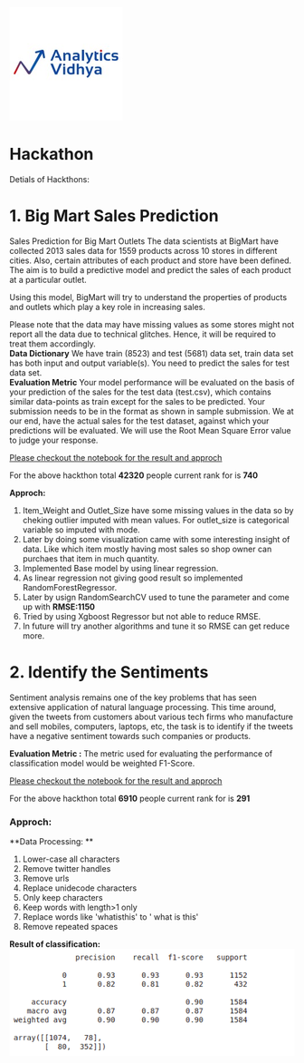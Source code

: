 ![alt text](https://github.com/Pravin1Borate/Hackathon/blob/main/images/vidhya.jpeg "Logo Title Text 1")

# Hackathon
Detials of Hackthons:

# 1. Big Mart Sales Prediction
Sales Prediction for Big Mart Outlets
The data scientists at BigMart have collected 2013 sales data for 1559 products across 10 stores in different cities. Also, certain attributes of each product and store have been defined. The aim is to build a predictive model and predict the sales of each product at a particular outlet.

Using this model, BigMart will try to understand the properties of products and outlets which play a key role in increasing sales.

Please note that the data may have missing values as some stores might not report all the data due to technical glitches. Hence, it will be required to treat them accordingly. \
**Data Dictionary**
We have train (8523) and test (5681) data set, train data set has both input and output variable(s). You need to predict the sales for test data set. \
**Evaluation Metric**
Your model performance will be evaluated on the basis of your prediction of the sales for the test data (test.csv), which contains similar data-points as train except for the sales to be predicted. Your submission needs to be in the format as shown in sample submission.
We at our end, have the actual sales for the test dataset, against which your predictions will be evaluated. We will use the Root Mean Square Error value to judge your response.

[Please checkout the notebook for the result and approch](https://github.com/Pravin1Borate/Hackathon/blob/main/Big%20Mart%20Sales%20Prediction/Big%20Mart%20Sales%20Prediction.ipynb)

For the above hackthon total **42320** people current rank for is **740**

**Approch:**
1. Item_Weight and Outlet_Size have some missing values in the data so by cheking outlier imputed with mean values. For outlet_size is categorical variable so imputed with mode.
2. Later by doing some visualization came with some interesting insight of data. Like which item mostly having most sales so shop owner can purchaes that item in much quantity.
3. Implemented Base model by using linear regression.
4. As linear regression not giving good result so implemented RandomForestRegressor.
5. Later by usign RandomSearchCV used to tune the parameter and come up with **RMSE:1150**
6. Tried by using Xgboost Regressor but not able to reduce RMSE.
7. In future will try another algorithms and tune it so RMSE can get reduce more.


# 2. Identify the Sentiments

Sentiment analysis remains one of the key problems that has seen extensive application of natural language processing. This time around, given the tweets from customers about various tech firms who manufacture and sell mobiles, computers, laptops, etc, the task is to identify if the tweets have a negative sentiment towards such companies or products.

**Evaluation Metric :**
The metric used for evaluating the performance of classification model would be weighted F1-Score.

[Please checkout the notebook for the result and approch](https://github.com/Pravin1Borate/Hackathon/blob/main/sentimental_analysis/Sentimental_analysis.ipynb)

For the above hackthon total **6910** people current rank for is **291**

### Approch:
**Data Processing: **
1. Lower-case all characters
2. Remove twitter handles
3. Remove urls
4. Replace unidecode characters
5. Only keep characters
6. Keep words with length>1 only
7. Replace words like 'whatisthis' to ' what is this'
8. Remove repeated spaces

**Result of classification:** \
![alt text](https://github.com/Pravin1Borate/Hackathon/blob/main/sentimental_analysis/images/confusionmatrixreport.png "Logo Title Text 1")
